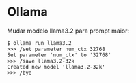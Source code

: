 
# Ollama 

Mudar modelo llama3.2 para prompt maior:

```
$ ollama run llama3.2
>>> /set parameter num_ctx 32768
Set parameter 'num_ctx' to '32768'
>>> /save llama3.2-32k
Created new model 'llama3.2-32k'
>>> /bye
```
